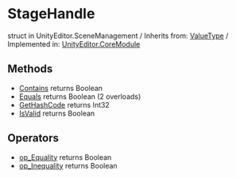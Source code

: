 # StageHandle
struct in UnityEditor.SceneManagement
 / Inherits from: <a href="https://docs.unity3d.com/6000.0/Documentation/ScriptReference/ValueType.html">ValueType</a> / Implemented in: <a href="https://docs.unity3d.com/6000.0/Documentation/ScriptReference/UnityEditor.CoreModule.html">UnityEditor.CoreModule</a>
## Methods
- <a href="https://docs.unity3d.com/6000.0/Documentation/ScriptReference/StageHandle.Contains.html">Contains</a> returns Boolean
- <a href="https://docs.unity3d.com/6000.0/Documentation/ScriptReference/StageHandle.Equals.html">Equals</a> returns Boolean (2 overloads)
- <a href="https://docs.unity3d.com/6000.0/Documentation/ScriptReference/StageHandle.GetHashCode.html">GetHashCode</a> returns Int32
- <a href="https://docs.unity3d.com/6000.0/Documentation/ScriptReference/StageHandle.IsValid.html">IsValid</a> returns Boolean
## Operators
- <a href="https://docs.unity3d.com/6000.0/Documentation/ScriptReference/StageHandle.op_Equality.html">op_Equality</a> returns Boolean
- <a href="https://docs.unity3d.com/6000.0/Documentation/ScriptReference/StageHandle.op_Inequality.html">op_Inequality</a> returns Boolean
